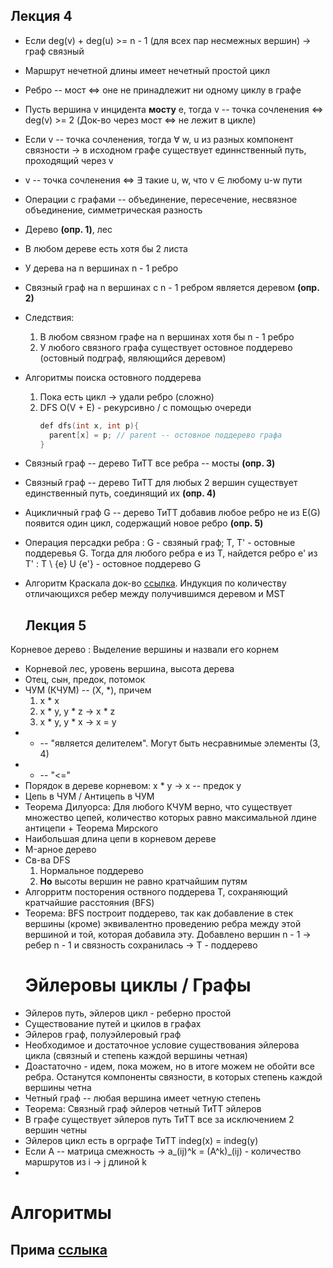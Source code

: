 

## Лекция 4
- Если deg(v) + deg(u) >= n - 1 (для всех пар несмежных вершин) -> граф связный
- Маршрут нечетной длины имеет нечетный простой цикл
- Ребро -- мост <=> оне не принадлежит ни одному циклу в графе
- Пусть вершина v инцидента **мосту** e, тогда v -- точка сочленения <=> deg(v) >= 2 (Док-во через мост <=> не лежит в цикле)
- Если v -- точка сочленения, тогда $\forall$ w, u из разных компонент связности -> в исходном графе существует единнственный путь, проходящий через v
- v -- точка сочленения <=> $\exists$ такие u, w, что v $\in$ любому u-w пути
- Операции с графами -- объединение, пересечение, несвязное объединение, симметрическая разность
- Дерево **(опр. 1)**, лес
- В любом дереве есть хотя бы 2 листа
- У дерева на n вершинах n - 1 ребро
- Связный граф на n вершинах с n - 1 ребром является деревом **(опр. 2)**
- Следствия:
  1) В любом связном графе на n вершинах хотя бы n - 1 ребро
  2) У любого связного графа существует остовное поддерево (остовный подграф, являющийся деревом)
- Алгоритмы поиска остовного поддерева
  1) Пока есть цикл -> удали ребро (сложно)
  2) DFS O(V + E) - рекурсивно / с помощью очереди
     ```c++
     def dfs(int x, int p){
       parent[x] = p; // parent -- остовное поддерево графа
     }
     ```
- Связный граф -- дерево ТиТТ все ребра -- мосты **(опр. 3)**
- Связный граф -- дерево ТиТТ для любых 2 вершин существует единственный путь, соединящий их **(опр. 4)**
- Ацикличный граф G -- дерево ТиТТ добавив любое ребро не из E(G) появится один цикл, содержащий новое ребро **(опр. 5)**
- Операция персадки ребра
  : G - свзяный граф; T, T' - остовные поддеревья G. Тогда для любого ребра e из T, найдется ребро e' из T' :
  T \ {e} U {e'} - остовное поддерево G
- Алгоритм Краскала док-во [ссылка](http://people.qc.cuny.edu/faculty/christopher.hanusa/courses/634sp12/Documents/KruskalProof.pdf). Индукция по количеству отличающихся ребер между получившимся деревом и MST

  ## Лекция 5
Корневое дерево
: Выделение вершины и назвали его корнем
- Корневой лес, уровень вершина, высота дерева
- Отец, сын, предок, потомок
- ЧУМ (КЧУМ) -- (X, *), причем
  1) x * x
  2) x * y, y * z -> x * z
  3) x * y, y * x -> x = y
- * -- "является делителем". Могут быть несравнимые элементы (3, 4) 
- * -- "<="
- Порядок в дереве корневом: x * y -> x -- предок y
- Цепь в ЧУМ / Антицепь в ЧУМ 
- Теорема Дилуорса: Для любого КЧУМ верно, что существует множество цепей, количество которых равно максимальной лдине антицепи + Теорема Мирского
- Наибольшая длина цепи в корневом дереве
- M-арное дерево
- Св-ва DFS
  1) Нормальное поддерево
  2) **Но** высоты вершин не равно кратчайшим путям
- Алгорритм посторения оствного поддерева T, сохраняющий кратчайшие расстояния (BFS)
- Теорема: BFS построит поддерево, так как добавление в стек вершины (кроме) эквивалентно проведению ребра между этой вершиной и той, которая добавила эту. Добавлено вершин n - 1 -> ребер n - 1 и связность сохранилась -> T - поддерево
  # Эйлеровы циклы / Графы
- Эйлеров путь, эйлеров цикл - реберно простой
- Существование путей и цкилов в графах
- Эйлеров граф, полуэйлеровый граф
- Необходимое и достаточное условие существования эйлерова цикла (связный и степень каждой вершины четная)
- Доастаточно - идем, пока можем, но в итоге можем не обойти все ребра. Останутся компоненты связности, в которых степень каждой вершины четна
- Четный граф -- любая вершина имеет четную степень
- Теорема: Связный граф эйлеров четный ТиТТ эйлеров
- В графе существует эйлеров путь ТиТТ все за исключением 2 вершин четны
- Эйлеров цикл есть в орграфе ТиТТ indeg(x) = indeg(y)
- Если A -- матрица смежность -> a_(ij)^k = (A^k)_(ij) - количество маршрутов из i -> j длиной k
- 

# Алгоритмы
## Прима [сслыка](https://neerc.ifmo.ru/wiki/index.php?title=Алгоритм_Прима)
